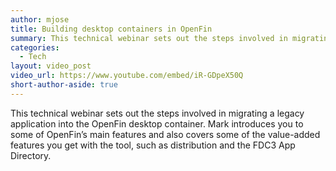 ```yaml
---
author: mjose
title: Building desktop containers in OpenFin
summary: This technical webinar sets out the steps involved in migrating a legacy application into the OpenFin desktop container, and introduces some of OpenFin's main features.
categories:
  - Tech
layout: video_post
video_url: https://www.youtube.com/embed/iR-GDpeX50Q
short-author-aside: true
---
```


This technical webinar sets out the steps involved in migrating a legacy application into the OpenFin desktop container. Mark introduces you to some of OpenFin’s main features and also covers some of the value-added features you get with the tool, such as distribution and the FDC3 App Directory.
